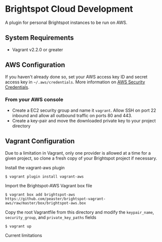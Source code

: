 # Brightspot Cloud Development
A plugin for personal Brightspot instances to be run on AWS.

## System Requirements
- Vagrant v2.2.0 or greater

## AWS Configuration

If you haven't already done so, set your AWS access key ID and secret access key in `~/.aws/credentials`. More information on [AWS Security Credentials](https://docs.aws.amazon.com/general/latest/gr/aws-security-credentials.html).

### From your AWS console
- Create a EC2 security group and name it `vagrant`. Allow SSH on port 22 inbound and allow all outbound traffic on ports 80 and 443.
- Create a key-pair and move the downloaded private key to your project directory


## Vagrant Configuration

Due to a limitation in Vagrant, only one provider is allowed at a time for a given project, so clone a fresh copy of your Brightspot project if necessary.



Install the vagrant-aws plugin
```
$ vagrant plugin install vagrant-aws
```

Import the Brightspot-AWS Vagrant box file
```
$ vagrant box add brightspot-aws https://github.com/peaster/brightspot-vagrant-aws/raw/master/box/brightspot-aws.box
```


Copy the root Vagrantfile from this directory and modify the `keypair_name`, `security_group`, and `private_key_paths` fields


```
$ vagrant up
```

Current limitations

